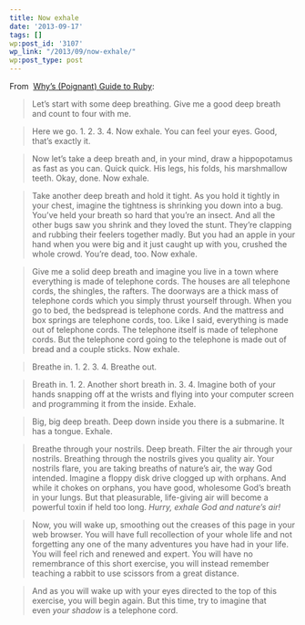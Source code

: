```yaml
---
title: Now exhale
date: '2013-09-17'
tags: []
wp:post_id: '3107'
wp_link: "/2013/09/now-exhale/"
wp:post_type: post
---
```


From  [Why’s (Poignant) Guide to Ruby](http://mislav.uniqpath.com/poignant-guide/book/):

> Let’s start with some deep breathing. Give me a good deep breath and count to four with me.

>

> Here we go. 1. 2. 3. 4. Now exhale. You can feel your eyes. Good, that’s exactly it.

>

> Now let’s take a deep breath and, in your mind, draw a hippopotamus as fast as you can. Quick quick. His legs, his folds, his marshmallow teeth. Okay, done. Now exhale.

>

> Take another deep breath and hold it tight. As you hold it tightly in your chest, imagine the tightness is shrinking you down into a bug. You’ve held your breath so hard that you’re an insect. And all the other bugs saw you shrink and they loved the stunt. They’re clapping and rubbing their feelers together madly. But you had an apple in your hand when you were big and it just caught up with you, crushed the whole crowd. You’re dead, too. Now exhale.

>

> Give me a solid deep breath and imagine you live in a town where everything is made of telephone cords. The houses are all telephone cords, the shingles, the rafters. The doorways are a thick mass of telephone cords which you simply thrust yourself through. When you go to bed, the bedspread is telephone cords. And the mattress and box springs are telephone cords, too. Like I said, everything is made out of telephone cords. The telephone itself is made of telephone cords. But the telephone cord going to the telephone is made out of bread and a couple sticks. Now exhale.

>

> Breathe in. 1. 2. 3. 4. Breathe out.

>

> Breath in. 1. 2. Another short breath in. 3. 4. Imagine both of your hands snapping off at the wrists and flying into your computer screen and programming it from the inside. Exhale.

>

> Big, big deep breath. Deep down inside you there is a submarine. It has a tongue. Exhale.

>

> Breathe through your nostrils. Deep breath. Filter the air through your nostrils. Breathing through the nostrils gives you quality air. Your nostrils flare, you are taking breaths of nature’s air, the way God intended. Imagine a floppy disk drive clogged up with orphans. And while it chokes on orphans, you have good, wholesome God’s breath in your lungs. But that pleasurable, life-giving air will become a powerful toxin if held too long. _Hurry, exhale God and nature’s air!_

>

> Now, you will wake up, smoothing out the creases of this page in your web browser. You will have full recollection of your whole life and not forgetting any one of the many adventures you have had in your life. You will feel rich and renewed and expert. You will have no remembrance of this short exercise, you will instead remember teaching a rabbit to use scissors from a great distance.

>

> And as you will wake up with your eyes directed to the top of this exercise, you will begin again. But this time, try to imagine that even _your shadow_ is a telephone cord.
